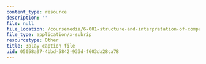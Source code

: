 ```yaml
---
content_type: resource
description: ''
file: null
file_location: /coursemedia/6-001-structure-and-interpretation-of-computer-programs-spring-2005/05058a974bbd5842933df603da28ca78_QVEOq5k6Xi0.vtt
file_type: application/x-subrip
resourcetype: Other
title: 3play caption file
uid: 05058a97-4bbd-5842-933d-f603da28ca78
---
```


